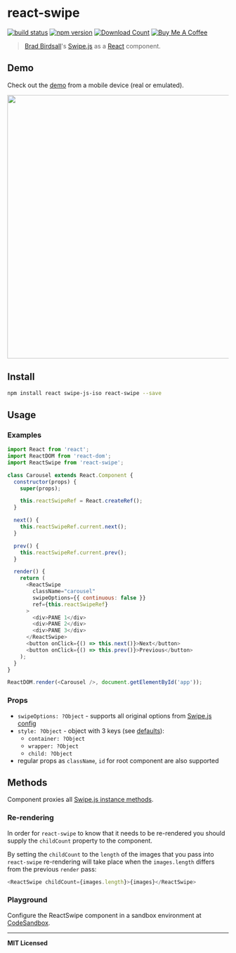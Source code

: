 # react-swipe

[![build status](http://img.shields.io/travis/voronianski/react-swipe.svg?style=flat)](https://travis-ci.org/voronianski/react-swipe)
[![npm version](http://badge.fury.io/js/react-swipe.svg)](http://badge.fury.io/js/react-swipe)
[![Download Count](http://img.shields.io/npm/dm/react-swipe.svg?style=flat)](http://www.npmjs.com/package/react-swipe)
<a href="https://www.buymeacoffee.com/voronianski" target="_blank"><img src="https://www.buymeacoffee.com/assets/img/custom_images/orange_img.png" height="20" alt="Buy Me A Coffee" style="height: auto !important;width: auto !important;" ></a>

> [Brad Birdsall](https://github.com/thebird)'s [Swipe.js](http://swipejs.com) as a [React](http://facebook.github.io/react) component.

## Demo

Check out the [demo](http://voronianski.github.io/react-swipe/demo/) from a mobile device (real or emulated).

<img src="https://user-images.githubusercontent.com/974035/34205307-30965ccc-e582-11e7-9384-fe1ce991ff4f.gif" width="600" />

## Install

```bash
npm install react swipe-js-iso react-swipe --save
```

## Usage

### Examples

```javascript
import React from 'react';
import ReactDOM from 'react-dom';
import ReactSwipe from 'react-swipe';

class Carousel extends React.Component {
  constructor(props) {
    super(props);

    this.reactSwipeRef = React.createRef();
  }

  next() {
    this.reactSwipeRef.current.next();
  }

  prev() {
    this.reactSwipeRef.current.prev();
  }

  render() {
    return (
      <ReactSwipe
        className="carousel"
        swipeOptions={{ continuous: false }}
        ref={this.reactSwipeRef}
      >
        <div>PANE 1</div>
        <div>PANE 2</div>
        <div>PANE 3</div>
      </ReactSwipe>
      <button onClick={() => this.next()}>Next</button>
      <button onClick={() => this.prev()}>Previous</button>
    );
  }
}

ReactDOM.render(<Carousel />, document.getElementById('app'));
```

### Props

- `swipeOptions: ?Object` - supports all original options from [Swipe.js config](https://github.com/voronianski/swipe-js-iso#config-options)
- `style: ?Object` - object with 3 keys (see [defaults](https://github.com/voronianski/react-swipe/blob/gh-pages/src/reactSwipe.js#L28)):
  - `container: ?Object`
  - `wrapper: ?Object`
  - `child: ?Object`
- regular props as `className`, `id` for root component are also supported

## Methods

Component proxies all [Swipe.js instance methods](https://github.com/voronianski/swipe-js-iso/#swipe-api).

### Re-rendering

In order for `react-swipe` to know that it needs to be re-rendered you should supply the `childCount` property to the component.

By setting the `childCount` to the `length` of the images that you pass into `react-swipe` re-rendering will take place when the `images.length` differs from the previous `render` pass:

```javascript
<ReactSwipe childCount={images.length}>{images}</ReactSwipe>
```

### Playground

Configure the ReactSwipe component in a sandbox environment at [CodeSandbox](https://codesandbox.io/s/q86m8n9qnj).

---

**MIT Licensed**
